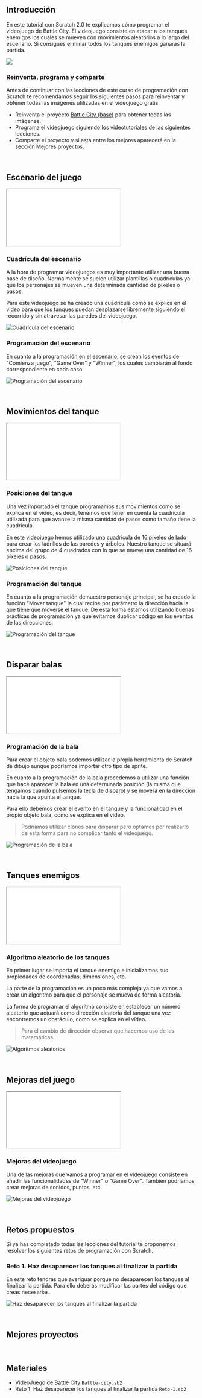 ## Introducción

En este tutorial con Scratch 2.0 te explicamos cómo programar el videojuego de Battle City. El videojuego consiste en atacar a los tanques enemigos los cuales se mueven con movimientos aleatorios a lo largo del escenario. Si consigues eliminar todos los tanques enemigos ganarás la partida.

![](img/preview.gif)

### Reinventa, programa y comparte

Antes de continuar con las lecciones de este curso de programación con Scratch te recomendamos seguir los siguientes pasos para reinventar y obtener todas las imágenes utilizadas en el videojuego gratis.

- Reinventa el proyecto [Battle City (base)](https://scratch.mit.edu/projects/186865487/editor) para obtener todas las imágenes.
- Programa el videojuego siguiendo los videotutoriales de las siguientes lecciones.
- Comparte el proyecto y si está entre los mejores aparecerá en la sección Mejores proyectos.




<br />



## Escenario del juego

<div class="iframe">
  <iframe src="//www.youtube.com/embed/cBdAutHTR-4" allowfullscreen></iframe>
</div>

### Cuadrícula del escenario

A la hora de programar videojuegos es muy importante utilizar una buena base de diseño. Normalmente se suelen utilizar plantillas o cuadrículas ya que los personajes se mueven una determinada cantidad de píxeles o pasos.

Para este videojuego se ha creado una cuadrícula como se explica en el video para que los tanques puedan desplazarse libremente siguiendo el recorrido y sin atravesar las paredes del videojuego.

![](img/cuadricula.jpg "Cuadrícula del escenario")

### Programación del escenario

En cuanto a la programación en el escenario, se crean los eventos de "Comienza juego", "Game Over" y "Winner", los cuales cambiarán al fondo correspondiente en cada caso.

![](img/escenario.jpg "Programación del escenario")



<br />



## Movimientos del tanque

<div class="iframe">
  <iframe src="//www.youtube.com/embed/u3HSTLy5eeU" allowfullscreen></iframe>
</div>

### Posiciones del tanque

Una vez importado el tanque programamos sus movimientos como se explica en el video, es decir, tenemos que tener en cuenta la cuadrícula utilizada para que avanze la misma cantidad de pasos como tamaño tiene la cuadrícula.

En este videojuego hemos utilizado una cuadrícula de 16 píxeles de lado para crear los ladrillos de las paredes y árboles. Nuestro tanque se situará encima del grupo de 4 cuadrados con lo que se mueve una cantidad de 16 píxeles o pasos.

![](img/movimientos.jpg "Posiciones del tanque")

### Programación del tanque

En cuanto a la programación de nuestro personaje principal, se ha creado la función "Mover tanque" la cual recibe por parámetro la dirección hacia la que tiene que moverse el tanque. De esta forma estamos utilizando buenas prácticas de programación ya que evitamos duplicar código en los eventos de las direcciones.

![](img/programacion.jpg "Programación del tanque")



<br />



## Disparar balas

<div class="iframe">
  <iframe src="//www.youtube.com/embed/wTmTFex6qcg" allowfullscreen></iframe>
</div>

### Programación de la bala

Para crear el objeto bala podemos utilizar la propia herramienta de Scratch de dibujo aunque podríamos importar otro tipo de sprite.

En cuanto a la programación de la bala procedemos a utilizar una función que hace aparecer la bala en una determinada posición (la misma que tengamos cuando pulsemos la tecla de disparo) y se moverá en la dirección hacia la que apunta el tanque.

Para ello debemos crear el evento en el tanque y la funcionalidad en el propio objeto bala, como se explica en el video.

> Podríamos utilizar clones para disparar pero optamos por realizarlo de esta forma para no complicar tanto el videojuego.

![](img/bala.jpg "Programación de la bala")



<br />



## Tanques enemigos

<div class="iframe">
  <iframe src="//www.youtube.com/embed/cbL4fdwydz4" allowfullscreen></iframe>
</div>

### Algoritmo aleatorio de los tanques

En primer lugar se importa el tanque enemigo e inicializamos sus propiedades de coordenadas, dimensiones, etc.

La parte de la programación es un poco más compleja ya que vamos a crear un algoritmo para que el personaje se mueva de forma aleatoria.

La forma de programar el algoritmo consiste en establecer un número aleatorio que actuará como dirección aleatoria del tanque una vez encontremos un obstáculo, como se explica en el vídeo.

> Para el cambio de dirección observa que hacemos uso de las matemáticas.

![](img/algoritmo.jpg "Algoritmos aleatorios")



<br />



## Mejoras del juego

<div class="iframe">
  <iframe src="//www.youtube.com/embed/gyawVkJJVeg" allowfullscreen></iframe>
</div>

### Mejoras del videojuego

Una de las mejoras que vamos a programar en el videojuego consiste en añadir las funcionalidades de "Winner" o "Game Over". También podríamos crear mejoras de sonidos, puntos, etc.

![](img/mejoras.jpg "Mejoras del videojuego")



<br />



## Retos propuestos

Si ya has completado todas las lecciones del tutorial te proponemos resolver los siguientes retos de programación con Scratch.

### Reto 1: Haz desaparecer los tanques al finalizar la partida

En este reto tendrás que averiguar porque no desaparecen los tanques al finalizar la partida. Para ello deberás modificar las partes del código que creas necesarias.

![](img/reto-1.jpg "Haz desaparecer los tanques al finalizar la partida")



<br />



## Mejores proyectos

<!--
![](img/proyecto-usuario.gif "usuario")
-->



<br />



## Materiales

- VideoJuego de Battle City `Battle-city.sb2`
- Reto 1: Haz desaparecer los tanques al finalizar la partida `Reto-1.sb2`
